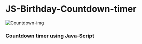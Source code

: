 # JS-Birthday-Countdown-timer
![Countdown-img](https://github.com/arihantbhardwaj2631/JS-Countdown/assets/90868557/70f0ed16-6953-490a-8018-d903c0eec191)
<h3>Countdown timer using Java-Script</h3>
